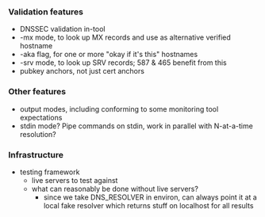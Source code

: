 ### Validation features

* DNSSEC validation in-tool
* -mx mode, to look up MX records and use as alternative verified hostname
* -aka flag, for one or more "okay if it's this" hostnames
* -srv mode, to look up SRV records; 587 & 465 benefit from this
* pubkey anchors, not just cert anchors

### Other features

* output modes, including conforming to some monitoring tool expectations
* stdin mode?  Pipe commands on stdin, work in parallel with N-at-a-time resolution?

### Infrastructure

* testing framework
  + live servers to test against
  + what can reasonably be done without live servers?
    - since we take DNS_RESOLVER in environ, can always point it at a local
      fake resolver which returns stuff on localhost for all results
